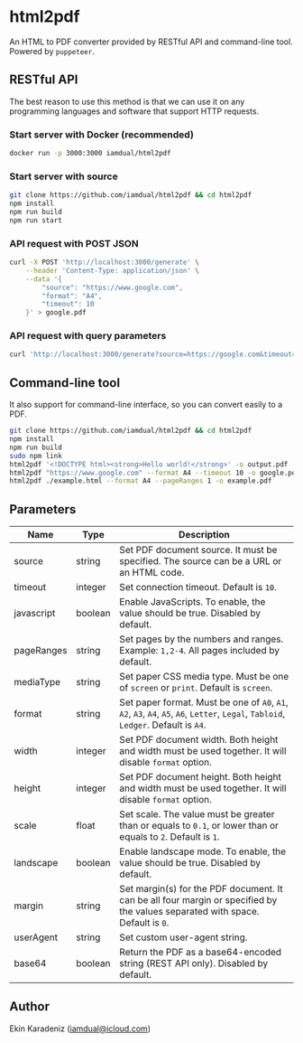 # html2pdf

An HTML to PDF converter provided by RESTful API and command-line tool. Powered by `puppeteer`.

## RESTful API

The best reason to use this method is that we can use it on any programming languages and software that support HTTP requests.

### Start server with Docker (recommended)

```bash
docker run -p 3000:3000 iamdual/html2pdf
```

### Start server with source

```bash
git clone https://github.com/iamdual/html2pdf && cd html2pdf
npm install
npm run build
npm run start
```

### API request with POST JSON

```bash
curl -X POST 'http://localhost:3000/generate' \
    --header 'Content-Type: application/json' \
    --data '{
        "source": "https://www.google.com",
        "format": "A4",
        "timeout": 10
    }' > google.pdf
```

### API request with query parameters

```bash
curl 'http://localhost:3000/generate?source=https://google.com&timeout=10' > google.pdf
```

## Command-line tool

It also support for command-line interface, so you can convert easily to a PDF.

```bash
git clone https://github.com/iamdual/html2pdf && cd html2pdf
npm install
npm run build
sudo npm link
html2pdf '<!DOCTYPE html><strong>Hello world!</strong>' -o output.pdf
html2pdf "https://www.google.com" --format A4 --timeout 10 -o google.pdf
html2pdf ./example.html --format A4 --pageRanges 1 -o example.pdf
```

## Parameters

| Name       | Type    | Description                                                                                                                         |
| ---------- | ------- | ----------------------------------------------------------------------------------------------------------------------------------- |
| source     | string  | Set PDF document source. It must be specified. The source can be a URL or an HTML code.                                             |
| timeout    | integer | Set connection timeout. Default is `10`.                                                                                            |
| javascript | boolean | Enable JavaScripts. To enable, the value should be true. Disabled by default.                                                       |
| pageRanges | string  | Set pages by the numbers and ranges. Example: `1,2-4`. All pages included by default.                                               |
| mediaType  | string  | Set paper CSS media type. Must be one of `screen` or `print`. Default is `screen`.                                                  |
| format     | string  | Set paper format. Must be one of `A0`, `A1`, `A2`, `A3`, `A4`, `A5`, `A6`, `Letter`, `Legal`, `Tabloid`, `Ledger`. Default is `A4`. |
| width      | integer | Set PDF document width. Both height and width must be used together. It will disable `format` option.                               |
| height     | integer | Set PDF document height. Both height and width must be used together. It will disable `format` option.                              |
| scale      | float   | Set scale. The value must be greater than or equals to `0.1`, or lower than or equals to `2`. Default is `1`.                       |
| landscape  | boolean | Enable landscape mode. To enable, the value should be true. Disabled by default.                                                    |
| margin     | string  | Set margin(s) for the PDF document. It can be all four margin or specified by the values separated with space. Default is `0`.      |
| userAgent  | string  | Set custom user-agent string.                                                                                                       |
| base64     | boolean | Return the PDF as a base64-encoded string (REST API only). Disabled by default.                                                     |

## Author

Ekin Karadeniz (iamdual@icloud.com)
